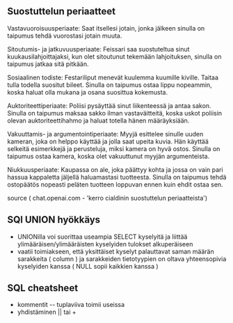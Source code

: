 ## Suostuttelun periaatteet


Vastavuoroisuusperiaate: Saat itsellesi jotain, jonka jälkeen sinulla on taipumus tehdä vuorostasi jotain muuta.

Sitoutumis- ja jatkuvuusperiaate: Feissari saa suostuteltua sinut kuukausilahjoittajaksi, kun olet sitoutunut tekemään lahjoituksen, sinulla on taipumus jatkaa sitä pitkään.

Sosiaalinen todiste: Festariliput menevät kuulemma kuumille kiville. Taitaa tulla todella suositut bileet. Sinulla on taipumus ostaa lippu nopeammin, koska haluat olla mukana ja osana suosittua kokemusta.

Auktoriteettiperiaate: Poliisi pysäyttää sinut liikenteessä ja antaa sakon. Sinulla on taipumus maksaa sakko ilman vastaväitteitä, koska uskot poliisin olevan auktoriteettihahmo ja haluat totella hänen määräyksiään.

Vakuuttamis- ja argumentointiperiaate: Myyjä esittelee sinulle uuden kameran, joka on helppo käyttää ja jolla saat upeita kuvia. Hän käyttää selkeitä esimerkkejä ja perusteluja, miksi kamera on hyvä ostos. Sinulla on taipumus ostaa kamera, koska olet vakuuttunut myyjän argumenteista.

Niukkuusperiaate: Kaupassa on ale, joka päättyy kohta ja jossa on vain pari hassua kappaletta jäljellä haluamastasi tuotteesta. Sinulla on taipumus tehdä ostopäätös nopeasti peläten tuotteen loppuvan ennen kuin ehdit ostaa sen.

source ( chat.openai.com - 'kerro cialdinin suostuttelun periaatteista')

## SQl UNION hyökkäys

- UNIONilla voi suorittaa useampia SELECT kyselyitä ja liittää ylimääräisen/ylimääräisten kyselyiden tulokset alkuperäiseen
- vaatii toimiakseen, että yksittäiset kyselyt palauttavat saman määrän sarakkeita ( column ) ja sarakkeiden tietotyypien on oltava yhteensopivia kyselyiden kanssa ( NULL sopii kaikkien kanssa )

## SQL cheatsheet

- kommentit -- tuplaviiva toimii useissa
- yhdistäminen || tai +

